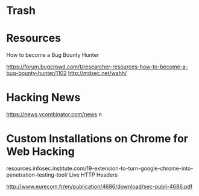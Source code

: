 # Trash

# Resources

How to become a Bug Bounty Hunter

https://forum.bugcrowd.com/t/researcher-resources-how-to-become-a-bug-bounty-hunter/1102
http://mdsec.net/wahh/



# Hacking News

https://news.ycombinator.com/news
n

# Custom Installations on Chrome for Web Hacking
resources.infosec.institute.com/19-extension-to-turn-google-chrome-into-penetration-testing-tool/
Live HTTP Headers

http://www.eurecom.fr/en/publication/4686/download/sec-publi-4686.pdf
